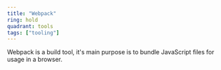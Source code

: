 ```yaml
---
title: "Webpack"
ring: hold
quadrant: tools
tags: ["tooling"]
---
```


Webpack is a build tool, it's main purpose is to bundle JavaScript files for usage in a browser.
